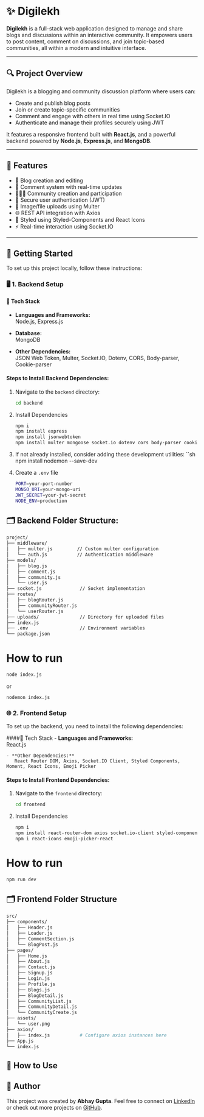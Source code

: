 # ✨ Digilekh

**Digilekh** is a full-stack web application designed to manage and share blogs and discussions within an interactive community. It empowers users to post content, comment on discussions, and join topic-based communities, all within a modern and intuitive interface.

---

## 🔍 Project Overview

Digilekh is a blogging and community discussion platform where users can:
- Create and publish blog posts
- Join or create topic-specific communities
- Comment and engage with others in real time using Socket.IO
- Authenticate and manage their profiles securely using JWT

It features a responsive frontend built with **React.js**, and a powerful backend powered by **Node.js**, **Express.js**, and **MongoDB**.

---

## 🚀 Features

- 📝 Blog creation and editing  
- 💬 Comment system with real-time updates  
- 🧑‍🤝‍🧑 Community creation and participation  
- 🔐 Secure user authentication (JWT)  
- 📁 Image/file uploads using Multer  
- 🌐 REST API integration with Axios  
- 🎨 Styled using Styled-Components and React Icons  
- ⚡ Real-time interaction using Socket.IO  

---

## 🚧 Getting Started

To set up this project locally, follow these instructions:

### 🖥️ 1. Backend Setup

#### 🔧 Tech Stack

- **Languages and Frameworks:**  
  Node.js, Express.js

- **Database:**  
  MongoDB

- **Other Dependencies:**  
  JSON Web Token, Multer, Socket.IO, Dotenv, CORS, Body-parser, Cookie-parser

#### Steps to Install Backend Dependencies:
1. Navigate to the `backend` directory:
   ```sh
   cd backend
2. Install Dependencies
   ```sh
   npm i
   npm install express
   npm install jsonwebtoken
   npm install multer mongoose socket.io dotenv cors body-parser cookie-parser
3. If not already installed, consider adding these development utilities:
   ``sh
   npm install nodemon --save-dev

3. Create a `.env` file
   ```sh
   PORT=your-port-number
   MONGO_URI=your-mongo-uri
   JWT_SECRET=your-jwt-secret
   NODE_ENV=production

## 🗂️ Backend Folder Structure:
   ```sh
   project/
   ├── middleware/
   │   ├── multer.js         // Custom multer configuration
   │   └── auth.js           // Authentication middleware
   ├── models/
   │   ├── blog.js
   │   ├── comment.js
   │   ├── community.js
   │   └── user.js
   ├── socket.js              // Socket implementation
   ├── routes/
   │   ├── blogRouter.js
   │   ├── communityRouter.js
   │   └── userRouter.js
   ├── uploads/               // Directory for uploaded files
   ├── index.js
   ├── .env                   // Environment variables
   └── package.json

```
# How to run
  ```sh
  node index.js
```
  or
  ```sh
  nodemon index.js
```

### 🌐 2. Frontend Setup
To set up the backend, you need to install the following dependencies:

  ####🔧 Tech Stack
    - **Languages and Frameworks:**  
        React.js

    - **Other Dependencies:**
       React Router DOM, Axios, Socket.IO Client, Styled Components, Moment, React Icons, Emoji Picker

#### Steps to Install Frontend Dependencies:
1. Navigate to the `frontend` directory:
   ```sh
   cd frontend
2. Install Dependencies
   ```sh
   npm i
   npm install react-router-dom axios socket.io-client styled-components moment
   npm i react-icons emoji-picker-react

# How to run
```sh
npm run dev

```

## 🗂️ Frontend Folder Structure
  ```sh
src/
├── components/
│   ├── Header.js
│   ├── Loader.js
│   ├── CommentSection.js
│   └── BlogPost.js
├── pages/
│   ├── Home.js
│   ├── About.js
│   ├── Contact.js
│   ├── Signup.js
│   ├── Login.js
│   ├── Profile.js
│   ├── Blogs.js
│   ├── BlogDetail.js
│   ├── CommunityList.js
│   ├── CommunityDetail.js
│   └── CommunityCreate.js
├── assets/
│   └── user.png
├── axios/
│   ├── index.js           # Configure axios instances here
├── App.js
└── index.js

```
  
## 🎯 How to Use


## 👤 Author
This project was created by **Abhay Gupta**. Feel free to connect on [LinkedIn](https://www.linkedin.com/in/abhay-gupta-1257b6248/) or check out more projects on [GitHub](https://github.com/Abhay-hack/Lumina).
